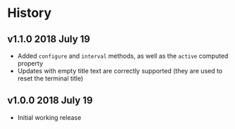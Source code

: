 # History

## v1.1.0 2018 July 19
- Added `configure` and `interval` methods, as well as the `active` computed property
- Updates with empty title text are correctly supported (they are used to reset the terminal title)

## v1.0.0 2018 July 19
- Initial working release
